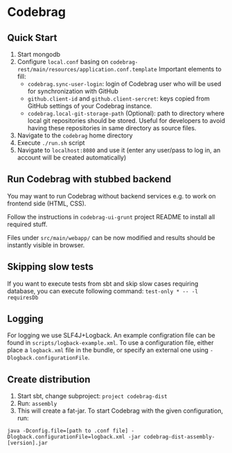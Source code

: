 # Codebrag

Quick Start
---

1. Start mongodb
2. Configure `local.conf` basing on `codebrag-rest/main/resources/application.conf.template`
Important elements to fill:
    * `codebrag.sync-user-login`: login of Codebrag user who will be used for synchronization with GitHub
    * `github.client-id` and `github.client-sercret`: keys copied from GitHub settings of your Codebrag instance.
    * `codebrag.local-git-storage-path` (Optional): path to directory where local git repositories should be stored. Useful for developers to avoid having these repositories in same directory as source files.
3. Navigate to the `codebrag` home directory
4. Execute `./run.sh` script
5. Navigate to `localhost:8080` and use it (enter any user/pass to log in, an account will be created automatically)

Run Codebrag with stubbed backend
---

You may want to run Codebrag without backend services e.g. to work on frontend side (HTML, CSS).

Follow the instructions in `codebrag-ui-grunt` project README to install all required stuff.

Files under `src/main/webapp/` can be now modified and results should be instantly visible in browser.

Skipping slow tests
---
If you want to execute tests from sbt and skip slow cases requiring database, you can execute following command:
`test-only * -- -l requiresDb`

Logging
---

For logging we use SLF4J+Logback. An example configration file can be found in `scripts/logback-example.xml`. To use a
configuration file, either place a `logback.xml` file in the bundle, or specify an external one using
`-Dlogback.configurationFile`.

Create distribution
---

1. Start sbt, change subproject: `project codebrag-dist`
2. Run: `assembly`
3. This will create a fat-jar. To start Codebrag with the given configuration, run:

````
java -Dconfig.file=[path to .conf file] -Dlogback.configurationFile=logback.xml -jar codebrag-dist-assembly-[version].jar
````